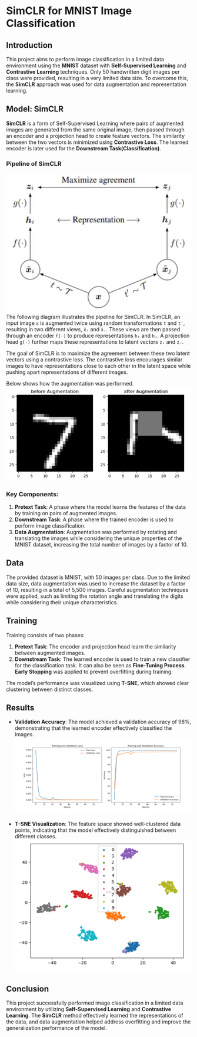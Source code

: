 # SimCLR for MNIST Image Classification

## Introduction
This project aims to perform image classification in a limited data environment using the **MNIST** dataset with **Self-Supervised Learning** and **Contrastive Learning** techniques. Only 50 handwritten digit images per class were provided, resulting in a very limited data size. To overcome this, the **SimCLR** approach was used for data augmentation and representation learning.

## Model: SimCLR
**SimCLR** is a form of Self-Supervised Learning where pairs of augmented images are generated from the same original image, then passed through an encoder and a projection head to create feature vectors. The similarity between the two vectors is minimized using **Contrastive Loss**. The learned encoder is later used for the **Downstream Task(Classification)**.

### Pipeline of SimCLR
![alt text](image-3.png)
The following diagram illustrates the pipeline for SimCLR. In SimCLR, an input image `x` is augmented twice using random transformations `t` and `t'`, resulting in two different views, `x̃ᵢ` and `x̃ⱼ`. These views are then passed through an encoder `f(·)` to produce representations `hᵢ` and `hⱼ`. A projection head `g(·)` further maps these representations to latent vectors `zᵢ` and `zⱼ`.

The goal of SimCLR is to maximize the agreement between these two latent vectors using a contrastive loss. The contrastive loss encourages similar images to have representations close to each other in the latent space while pushing apart representations of different images.

Below shows how the augmentation was performed.
![alt text](image-4.png)

### Key Components:
1. **Pretext Task**: A phase where the model learns the features of the data by training on pairs of augmented images.
2. **Downstream Task**: A phase where the trained encoder is used to perform image classification.
3. **Data Augmentation**: Augmentation was performed by rotating and translating the images while considering the unique properties of the MNIST dataset, increasing the total number of images by a factor of 10.

## Data
The provided dataset is MNIST, with 50 images per class. Due to the limited data size, data augmentation was used to increase the dataset by a factor of 10, resulting in a total of 5,500 images. Careful augmentation techniques were applied, such as limiting the rotation angle and translating the digits while considering their unique characteristics.

## Training
Training consists of two phases:
1. **Pretext Task**: The encoder and projection head learn the similarity between augmented images.
2. **Downstream Task**: The learned encoder is used to train a new classifier for the classification task. It can also be seen as **Fine-Tuning Process**. **Early Stopping** was applied to prevent overfitting during training.

The model’s performance was visualized using **T-SNE**, which showed clear clustering between distinct classes.

## Results
- **Validation Accuracy**: The model achieved a validation accuracy of 98%, demonstrating that the learned encoder effectively classified the images.
![alt text](image.png)

- **T-SNE Visualization**: The feature space showed well-clustered data points, indicating that the model effectively distinguished between different classes.
![alt text](image-1.png)

## Conclusion
This project successfully performed image classification in a limited data environment by utilizing **Self-Supervised Learning** and **Contrastive Learning**. The **SimCLR** method effectively learned the representations of the data, and data augmentation helped address overfitting and improve the generalization performance of the model.